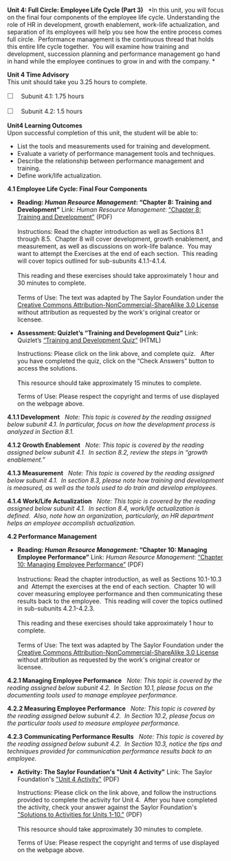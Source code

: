 **Unit 4: Full Circle: Employee Life Cycle (Part 3)** <span
id="4"></span> 
*In this unit, you will focus on the final four components of the
employee life cycle. Understanding the role of HR in development, growth
enablement, work-life actualization, and separation of its employees
will help you see how the entire process comes full circle.  Performance
management is the continuous thread that holds this entire life cycle
together.  You will examine how training and development, succession
planning and performance management go hand in hand while the employee
continues to grow in and with the company. *

**Unit 4 Time Advisory**  
This unit should take you 3.25 hours to complete.  
  
 <span
style="color: rgb(85, 85, 85); font-family: 'Myriad Pro', 'Gill Sans', 'Gill Sans MT', Calibri, sans-serif; font-size: 16px; line-height: 21px; text-align: left; -webkit-text-size-adjust: none; ">☐
   </span>Subunit 4.1: 1.75 hours  
  
 <span
style="color: rgb(85, 85, 85); font-family: 'Myriad Pro', 'Gill Sans', 'Gill Sans MT', Calibri, sans-serif; font-size: 16px; line-height: 21px; text-align: left; -webkit-text-size-adjust: none; ">☐
   </span>Subunit 4.2: 1.5 hours

**Unit4 Learning Outcomes**  
Upon successful completion of this unit, the student will be able to:  
  
-   List the tools and measurements used for training and development.
-   Evaluate a variety of performance management tools and techniques.
-   Describe the relationship between performance management and
    training.
-   Define work/life actualization.

**4.1 Employee Life Cycle: Final Four Components** <span
id="4.1"></span> 
-   **Reading: *Human Resource Management*: “Chapter 8: Training and
    Development”**
    Link: *Human Resource Management*: [“Chapter 8: Training and
    Development”](https://resources.saylor.org/wwwresources/archived/site/textbooks/Human%20Resource%20Management.pdf) (PDF)  
        
     Instructions: Read the chapter introduction as well as Sections 8.1
    through 8.5.  Chapter 8 will cover development, growth enablement,
    and measurement, as well as discussions on work-life balance.  You
    may want to attempt the Exercises at the end of each section.  This
    reading will cover topics outlined for sub-subunits 4.1.1-4.1.4.  
        
     This reading and these exercises should take approximately 1 hour
    and 30 minutes to complete.  
        
     Terms of Use: The text was adapted by The Saylor Foundation under
    the [Creative Commons Attribution-NonCommercial-ShareAlike 3.0
    License](http://creativecommons.org/licenses/by-nc-sa/3.0/) without
    attribution as requested by the work's original creator or
    licensee. 

-   **Assessment: Quizlet’s “Training and Development Quiz”**
    Link: Quizlet’s [“Training and Development
    Quiz”](http://quizlet.com/5376297/test/) (HTML)  
      
     Instructions: Please click on the link above, and complete quiz.  
    After you have completed the quiz, click on the “Check Answers”
    button to access the solutions.  
        
     This resource should take approximately 15 minutes to complete.  
      
     Terms of Use: Please respect the copyright and terms of use
    displayed on the webpage above. 

**4.1.1 Development** <span id="4.1.1"></span> 
*Note: This topic is covered by the reading assigned below subunit 4.1.
In particular, focus on how the development process is analyzed in
Section 8.1.*

**4.1.2 Growth Enablement** <span id="4.1.2"></span> 
*Note: This topic is covered by the reading assigned below subunit 4.1.
 In section 8.2, review the steps in “growth enablement.”*

**4.1.3 Measurement** <span id="4.1.3"></span> 
*Note: This topic is covered by the reading assigned below subunit 4.1. 
In section 8.3, please note how training and development is measured, as
well as the tools used to do train and develop employees.*

**4.1.4 Work/Life Actualization** <span id="4.1.4"></span> 
*Note: This topic is covered by the reading assigned below subunit 4.1.
 In section 8.4, work/life actualization is defined.  Also, note how an
organization, particularly, an HR department helps an employee
accomplish actualization.*

**4.2 Performance Management** <span id="4.2"></span> 
-   **Reading: *Human Resource Management*: “Chapter 10: Managing
    Employee Performance”**
    Link: *Human Resource Management*: [“Chapter 10: Managing Employee
    Performance”](https://resources.saylor.org/wwwresources/archived/site/textbooks/Human%20Resource%20Management.pdf) (PDF)  
        
     Instructions: Read the chapter introduction, as well as Sections
    10.1-10.3 and  Attempt the exercises at the end of each section. 
    Chapter 10 will cover measuring employee performance and then
    communicating these results back to the employee.  This reading will
    cover the topics outlined in sub-subunits 4.2.1-4.2.3.  
        
     This reading and these exercises should take approximately 1 hour
    to complete.  
        
     Terms of Use: The text was adapted by The Saylor Foundation under
    the [Creative Commons Attribution-NonCommercial-ShareAlike 3.0
    License](http://creativecommons.org/licenses/by-nc-sa/3.0/) without
    attribution as requested by the work's original creator or
    licensee. 

**4.2.1 Managing Employee Performance** <span id="4.2.1"></span> 
*Note: This topic is covered by the reading assigned below subunit 4.2.
 In Section 10.1, please focus on the documenting tools used to manage
employee performance.*

**4.2.2 Measuring Employee Performance** <span id="4.2.2"></span> 
*Note: This topic is covered by the reading assigned below subunit 4.2. 
In Section 10.2, please focus on the particular tools used to measure
employee performance.*

**4.2.3 Communicating Performance Results** <span id="4.2.3"></span> 
*Note: This topic is covered by the reading assigned below subunit 4.2.
 In Section 10.3, notice the tips and techniques provided for
communication performance results back to an employee.*

-   **Activity: The Saylor Foundation's "Unit 4 Activity"**
    Link: The Saylor Foundation's ["Unit 4
    Activity"](https://resources.saylor.org/wwwresources/archived/site/wp-content/uploads/2012/06/PRDV401-HR101-Units-1-10-Activities.pdf) (PDF)  
      
     Instructions: Please click on the link above, and follow the
    instructions provided to complete the activity for Unit 4.  After
    you have completed the activity, check your answer against the
    Saylor Foundation's ["Solutions to Activities for Units
    1-10."](https://resources.saylor.org/wwwresources/archived/site/wp-content/uploads/2012/06/PRDV401-HR101-Units-1-10-Activities-Answer-Key.pdf) (PDF)  
        
     This resource should take approximately 30 minutes to complete.  
      
     Terms of Use: Please respect the copyright and terms of use
    displayed on the webpage above. 


